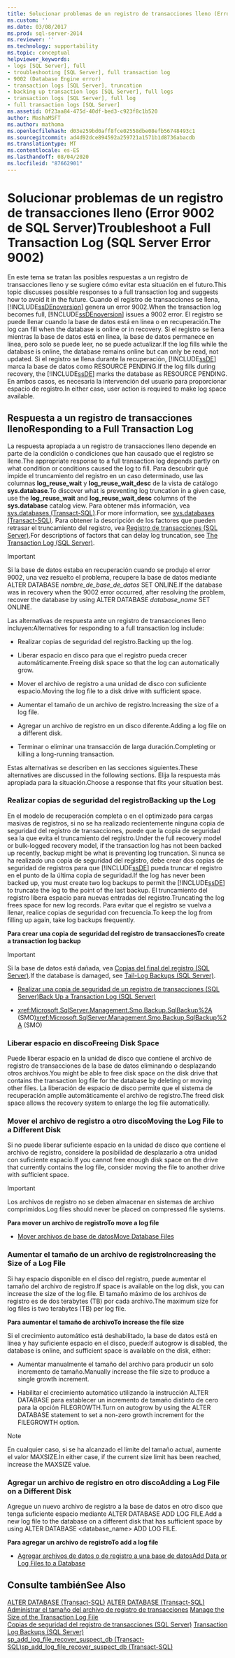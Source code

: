 ```yaml
---
title: Solucionar problemas de un registro de transacciones lleno (Error 9002 de SQL Server) | Microsoft Docs
ms.custom: ''
ms.date: 03/08/2017
ms.prod: sql-server-2014
ms.reviewer: ''
ms.technology: supportability
ms.topic: conceptual
helpviewer_keywords:
- logs [SQL Server], full
- troubleshooting [SQL Server], full transaction log
- 9002 (Database Engine error)
- transaction logs [SQL Server], truncation
- backing up transaction logs [SQL Server], full logs
- transaction logs [SQL Server], full log
- full transaction logs [SQL Server]
ms.assetid: 0f23aa84-475d-40df-bed3-c923f8c1b520
author: MashaMSFT
ms.author: mathoma
ms.openlocfilehash: d03e259bd0aff8fce02558dbe08efb56748493c1
ms.sourcegitcommit: ad4d92dce894592a259721a1571b1d8736abacdb
ms.translationtype: MT
ms.contentlocale: es-ES
ms.lasthandoff: 08/04/2020
ms.locfileid: "87662901"
---
```

# <a name="troubleshoot-a-full-transaction-log-sql-server-error-9002"></a><span data-ttu-id="ed584-102">Solucionar problemas de un registro de transacciones lleno (Error 9002 de SQL Server)</span><span class="sxs-lookup"><span data-stu-id="ed584-102">Troubleshoot a Full Transaction Log (SQL Server Error 9002)</span></span>
  <span data-ttu-id="ed584-103">En este tema se tratan las posibles respuestas a un registro de transacciones lleno y se sugiere cómo evitar esta situación en el futuro.</span><span class="sxs-lookup"><span data-stu-id="ed584-103">This topic discusses possible responses to a full transaction log and suggests how to avoid it in the future.</span></span> <span data-ttu-id="ed584-104">Cuando el registro de transacciones se llena, [!INCLUDE[ssDEnoversion](../../includes/ssdenoversion-md.md)] genera un error 9002.</span><span class="sxs-lookup"><span data-stu-id="ed584-104">When the transaction log becomes full, [!INCLUDE[ssDEnoversion](../../includes/ssdenoversion-md.md)] issues a 9002 error.</span></span> <span data-ttu-id="ed584-105">El registro se puede llenar cuando la base de datos está en línea o en recuperación.</span><span class="sxs-lookup"><span data-stu-id="ed584-105">The log can fill when the database is online or in recovery.</span></span> <span data-ttu-id="ed584-106">Si el registro se llena mientras la base de datos está en línea, la base de datos permanece en línea, pero solo se puede leer, no se puede actualizar.</span><span class="sxs-lookup"><span data-stu-id="ed584-106">If the log fills while the database is online, the database remains online but can only be read, not updated.</span></span> <span data-ttu-id="ed584-107">Si el registro se llena durante la recuperación, [!INCLUDE[ssDE](../../includes/ssde-md.md)] marca la base de datos como RESOURCE PENDING.</span><span class="sxs-lookup"><span data-stu-id="ed584-107">If the log fills during recovery, the [!INCLUDE[ssDE](../../includes/ssde-md.md)] marks the database as RESOURCE PENDING.</span></span> <span data-ttu-id="ed584-108">En ambos casos, es necesaria la intervención del usuario para proporcionar espacio de registro.</span><span class="sxs-lookup"><span data-stu-id="ed584-108">In either case, user action is required to make log space available.</span></span>  
  
## <a name="responding-to-a-full-transaction-log"></a><span data-ttu-id="ed584-109">Respuesta a un registro de transacciones lleno</span><span class="sxs-lookup"><span data-stu-id="ed584-109">Responding to a Full Transaction Log</span></span>  
 <span data-ttu-id="ed584-110">La respuesta apropiada a un registro de transacciones lleno depende en parte de la condición o condiciones que han causado que el registro se llene.</span><span class="sxs-lookup"><span data-stu-id="ed584-110">The appropriate response to a full transaction log depends partly on what condition or conditions caused the log to fill.</span></span> <span data-ttu-id="ed584-111">Para descubrir qué impide el truncamiento del registro en un caso determinado, use las columnas **log_reuse_wait** y **log_reuse_wait_desc** de la vista de catálogo **sys.database**.</span><span class="sxs-lookup"><span data-stu-id="ed584-111">To discover what is preventing log truncation in a given case, use the **log_reuse_wait** and **log_reuse_wait_desc** columns of the **sys.database** catalog view.</span></span> <span data-ttu-id="ed584-112">Para obtener más información, vea [sys.databases &#40;Transact-SQL&#41;](/sql/relational-databases/system-catalog-views/sys-databases-transact-sql).</span><span class="sxs-lookup"><span data-stu-id="ed584-112">For more information, see [sys.databases &#40;Transact-SQL&#41;](/sql/relational-databases/system-catalog-views/sys-databases-transact-sql).</span></span> <span data-ttu-id="ed584-113">Para obtener la descripción de los factores que pueden retrasar el truncamiento del registro, vea [Registro de transacciones &#40;SQL Server&#41;](the-transaction-log-sql-server.md).</span><span class="sxs-lookup"><span data-stu-id="ed584-113">For descriptions of factors that can delay log truncation, see [The Transaction Log &#40;SQL Server&#41;](the-transaction-log-sql-server.md).</span></span>  
  
> [!IMPORTANT]  
>  <span data-ttu-id="ed584-114">Si la base de datos estaba en recuperación cuando se produjo el error 9002, una vez resuelto el problema, recupere la base de datos mediante ALTER DATABASE *nombre_de_base_de_datos* SET ONLINE.</span><span class="sxs-lookup"><span data-stu-id="ed584-114">If the database was in recovery when the 9002 error occurred, after resolving the problem, recover the database by using ALTER DATABASE *database_name* SET ONLINE.</span></span>  
  
 <span data-ttu-id="ed584-115">Las alternativas de respuesta ante un registro de transacciones lleno incluyen:</span><span class="sxs-lookup"><span data-stu-id="ed584-115">Alternatives for responding to a full transaction log include:</span></span>  
  
-   <span data-ttu-id="ed584-116">Realizar copias de seguridad del registro.</span><span class="sxs-lookup"><span data-stu-id="ed584-116">Backing up the log.</span></span>  
  
-   <span data-ttu-id="ed584-117">Liberar espacio en disco para que el registro pueda crecer automáticamente.</span><span class="sxs-lookup"><span data-stu-id="ed584-117">Freeing disk space so that the log can automatically grow.</span></span>  
  
-   <span data-ttu-id="ed584-118">Mover el archivo de registro a una unidad de disco con suficiente espacio.</span><span class="sxs-lookup"><span data-stu-id="ed584-118">Moving the log file to a disk drive with sufficient space.</span></span>  
  
-   <span data-ttu-id="ed584-119">Aumentar el tamaño de un archivo de registro.</span><span class="sxs-lookup"><span data-stu-id="ed584-119">Increasing the size of a log file.</span></span>  
  
-   <span data-ttu-id="ed584-120">Agregar un archivo de registro en un disco diferente.</span><span class="sxs-lookup"><span data-stu-id="ed584-120">Adding a log file on a different disk.</span></span>  
  
-   <span data-ttu-id="ed584-121">Terminar o eliminar una transacción de larga duración.</span><span class="sxs-lookup"><span data-stu-id="ed584-121">Completing or killing a long-running transaction.</span></span>  
  
 <span data-ttu-id="ed584-122">Estas alternativas se describen en las secciones siguientes.</span><span class="sxs-lookup"><span data-stu-id="ed584-122">These alternatives are discussed in the following sections.</span></span> <span data-ttu-id="ed584-123">Elija la respuesta más apropiada para la situación.</span><span class="sxs-lookup"><span data-stu-id="ed584-123">Choose a response that fits your situation best.</span></span>  
  
### <a name="backing-up-the-log"></a><span data-ttu-id="ed584-124">Realizar copias de seguridad del registro</span><span class="sxs-lookup"><span data-stu-id="ed584-124">Backing up the Log</span></span>  
 <span data-ttu-id="ed584-125">En el modelo de recuperación completa o en el optimizado para cargas masivas de registros, si no se ha realizado recientemente ninguna copia de seguridad del registro de transacciones, puede que la copia de seguridad sea la que evita el truncamiento del registro.</span><span class="sxs-lookup"><span data-stu-id="ed584-125">Under the full recovery model or bulk-logged recovery model, if the transaction log has not been backed up recently, backup might be what is preventing log truncation.</span></span> <span data-ttu-id="ed584-126">Si nunca se ha realizado una copia de seguridad del registro, debe crear dos copias de seguridad de registros para que [!INCLUDE[ssDE](../../includes/ssde-md.md)] pueda truncar el registro en el punto de la última copia de seguridad.</span><span class="sxs-lookup"><span data-stu-id="ed584-126">If the log has never been backed up, you must create two log backups to permit the [!INCLUDE[ssDE](../../includes/ssde-md.md)] to truncate the log to the point of the last backup.</span></span> <span data-ttu-id="ed584-127">El truncamiento del registro libera espacio para nuevas entradas del registro.</span><span class="sxs-lookup"><span data-stu-id="ed584-127">Truncating the log frees space for new log records.</span></span> <span data-ttu-id="ed584-128">Para evitar que el registro se vuelva a llenar, realice copias de seguridad con frecuencia.</span><span class="sxs-lookup"><span data-stu-id="ed584-128">To keep the log from filling up again, take log backups frequently.</span></span>  
  
 <span data-ttu-id="ed584-129">**Para crear una copia de seguridad del registro de transacciones**</span><span class="sxs-lookup"><span data-stu-id="ed584-129">**To create a transaction log backup**</span></span>  
  
> [!IMPORTANT]  
>  <span data-ttu-id="ed584-130">Si la base de datos está dañada, vea [Copias del final del registro &#40;SQL Server&#41;](../backup-restore/tail-log-backups-sql-server.md).</span><span class="sxs-lookup"><span data-stu-id="ed584-130">If the database is damaged, see [Tail-Log Backups &#40;SQL Server&#41;](../backup-restore/tail-log-backups-sql-server.md).</span></span>  
  
-   [<span data-ttu-id="ed584-131">Realizar una copia de seguridad de un registro de transacciones &#40;SQL Server&#41;</span><span class="sxs-lookup"><span data-stu-id="ed584-131">Back Up a Transaction Log &#40;SQL Server&#41;</span></span>](../backup-restore/back-up-a-transaction-log-sql-server.md)  
  
-   <span data-ttu-id="ed584-132"><xref:Microsoft.SqlServer.Management.Smo.Backup.SqlBackup%2A> (SMO)</span><span class="sxs-lookup"><span data-stu-id="ed584-132"><xref:Microsoft.SqlServer.Management.Smo.Backup.SqlBackup%2A> (SMO)</span></span>  
  
### <a name="freeing-disk-space"></a><span data-ttu-id="ed584-133">Liberar espacio en disco</span><span class="sxs-lookup"><span data-stu-id="ed584-133">Freeing Disk Space</span></span>  
 <span data-ttu-id="ed584-134">Puede liberar espacio en la unidad de disco que contiene el archivo de registro de transacciones de la base de datos eliminando o desplazando otros archivos.</span><span class="sxs-lookup"><span data-stu-id="ed584-134">You might be able to free disk space on the disk drive that contains the transaction log file for the database by deleting or moving other files.</span></span> <span data-ttu-id="ed584-135">La liberación de espacio de disco permite que el sistema de recuperación amplíe automáticamente el archivo de registro.</span><span class="sxs-lookup"><span data-stu-id="ed584-135">The freed disk space allows the recovery system to enlarge the log file automatically.</span></span>  
  
### <a name="moving-the-log-file-to-a-different-disk"></a><span data-ttu-id="ed584-136">Mover el archivo de registro a otro disco</span><span class="sxs-lookup"><span data-stu-id="ed584-136">Moving the Log File to a Different Disk</span></span>  
 <span data-ttu-id="ed584-137">Si no puede liberar suficiente espacio en la unidad de disco que contiene el archivo de registro, considere la posibilidad de desplazarlo a otra unidad con suficiente espacio.</span><span class="sxs-lookup"><span data-stu-id="ed584-137">If you cannot free enough disk space on the drive that currently contains the log file, consider moving the file to another drive with sufficient space.</span></span>  
  
> [!IMPORTANT]  
>  <span data-ttu-id="ed584-138">Los archivos de registro no se deben almacenar en sistemas de archivo comprimidos.</span><span class="sxs-lookup"><span data-stu-id="ed584-138">Log files should never be placed on compressed file systems.</span></span>  
  
 <span data-ttu-id="ed584-139">**Para mover un archivo de registro**</span><span class="sxs-lookup"><span data-stu-id="ed584-139">**To move a log file**</span></span>  
  
-   [<span data-ttu-id="ed584-140">Mover archivos de base de datos</span><span class="sxs-lookup"><span data-stu-id="ed584-140">Move Database Files</span></span>](../databases/move-database-files.md)  
  
### <a name="increasing-the-size-of-a-log-file"></a><span data-ttu-id="ed584-141">Aumentar el tamaño de un archivo de registro</span><span class="sxs-lookup"><span data-stu-id="ed584-141">Increasing the Size of a Log File</span></span>  
 <span data-ttu-id="ed584-142">Si hay espacio disponible en el disco del registro, puede aumentar el tamaño del archivo de registro.</span><span class="sxs-lookup"><span data-stu-id="ed584-142">If space is available on the log disk, you can increase the size of the log file.</span></span> <span data-ttu-id="ed584-143">El tamaño máximo de los archivos de registro es de dos terabytes (TB) por cada archivo.</span><span class="sxs-lookup"><span data-stu-id="ed584-143">The maximum size for log files is two terabytes (TB) per log file.</span></span>  
  
 <span data-ttu-id="ed584-144">**Para aumentar el tamaño de archivo**</span><span class="sxs-lookup"><span data-stu-id="ed584-144">**To increase the file size**</span></span>  
  
 <span data-ttu-id="ed584-145">Si el crecimiento automático está deshabilitado, la base de datos está en línea y hay suficiente espacio en el disco, puede:</span><span class="sxs-lookup"><span data-stu-id="ed584-145">If autogrow is disabled, the database is online, and sufficient space is available on the disk, either:</span></span>  
  
-   <span data-ttu-id="ed584-146">Aumentar manualmente el tamaño del archivo para producir un solo incremento de tamaño.</span><span class="sxs-lookup"><span data-stu-id="ed584-146">Manually increase the file size to produce a single growth increment.</span></span>  
  
-   <span data-ttu-id="ed584-147">Habilitar el crecimiento automático utilizando la instrucción ALTER DATABASE para establecer un incremento de tamaño distinto de cero para la opción FILEGROWTH.</span><span class="sxs-lookup"><span data-stu-id="ed584-147">Turn on autogrow by using the ALTER DATABASE statement to set a non-zero growth increment for the FILEGROWTH option.</span></span>  
  
> [!NOTE]  
>  <span data-ttu-id="ed584-148">En cualquier caso, si se ha alcanzado el límite del tamaño actual, aumente el valor MAXSIZE.</span><span class="sxs-lookup"><span data-stu-id="ed584-148">In either case, if the current size limit has been reached, increase the MAXSIZE value.</span></span>  
  
### <a name="adding-a-log-file-on-a-different-disk"></a><span data-ttu-id="ed584-149">Agregar un archivo de registro en otro disco</span><span class="sxs-lookup"><span data-stu-id="ed584-149">Adding a Log File on a Different Disk</span></span>  
 <span data-ttu-id="ed584-150">Agregue un nuevo archivo de registro a la base de datos en otro disco que tenga suficiente espacio mediante ALTER DATABASE <nombreDeBaseDeDatos> ADD LOG FILE.</span><span class="sxs-lookup"><span data-stu-id="ed584-150">Add a new log file to the database on a different disk that has sufficient space by using ALTER DATABASE <database_name> ADD LOG FILE.</span></span>  
  
 <span data-ttu-id="ed584-151">**Para agregar un archivo de registro**</span><span class="sxs-lookup"><span data-stu-id="ed584-151">**To add a log file**</span></span>  
  
-   [<span data-ttu-id="ed584-152">Agregar archivos de datos o de registro a una base de datos</span><span class="sxs-lookup"><span data-stu-id="ed584-152">Add Data or Log Files to a Database</span></span>](../databases/add-data-or-log-files-to-a-database.md)  
  
## <a name="see-also"></a><span data-ttu-id="ed584-153">Consulte también</span><span class="sxs-lookup"><span data-stu-id="ed584-153">See Also</span></span>  
 <span data-ttu-id="ed584-154">[ALTER DATABASE &#40;Transact-SQL&#41;](/sql/t-sql/statements/alter-database-transact-sql) </span><span class="sxs-lookup"><span data-stu-id="ed584-154">[ALTER DATABASE &#40;Transact-SQL&#41;](/sql/t-sql/statements/alter-database-transact-sql) </span></span>  
 <span data-ttu-id="ed584-155">[Administrar el tamaño del archivo de registro de transacciones](manage-the-size-of-the-transaction-log-file.md) </span><span class="sxs-lookup"><span data-stu-id="ed584-155">[Manage the Size of the Transaction Log File](manage-the-size-of-the-transaction-log-file.md) </span></span>  
 <span data-ttu-id="ed584-156">[Copias de seguridad del registro de transacciones &#40;SQL Server&#41;](../backup-restore/transaction-log-backups-sql-server.md) </span><span class="sxs-lookup"><span data-stu-id="ed584-156">[Transaction Log Backups &#40;SQL Server&#41;](../backup-restore/transaction-log-backups-sql-server.md) </span></span>  
 [<span data-ttu-id="ed584-157">sp_add_log_file_recover_suspect_db &#40;Transact-SQL&#41;</span><span class="sxs-lookup"><span data-stu-id="ed584-157">sp_add_log_file_recover_suspect_db &#40;Transact-SQL&#41;</span></span>](/sql/relational-databases/system-stored-procedures/sp-add-log-file-recover-suspect-db-transact-sql)  
  
  

